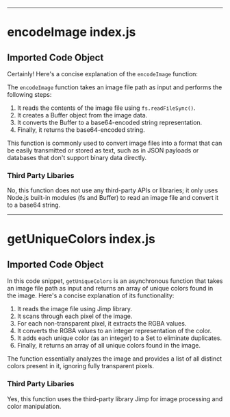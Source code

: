 
  
  

---
# encodeImage index.js
## Imported Code Object
Certainly! Here's a concise explanation of the `encodeImage` function:

The `encodeImage` function takes an image file path as input and performs the following steps:

1. It reads the contents of the image file using `fs.readFileSync()`.
2. It creates a Buffer object from the image data.
3. It converts the Buffer to a base64-encoded string representation.
4. Finally, it returns the base64-encoded string.

This function is commonly used to convert image files into a format that can be easily transmitted or stored as text, such as in JSON payloads or databases that don't support binary data directly.

### Third Party Libaries

No, this function does not use any third-party APIs or libraries; it only uses Node.js built-in modules (fs and Buffer) to read an image file and convert it to a base64 string.

---
# getUniqueColors index.js
## Imported Code Object
In this code snippet, `getUniqueColors` is an asynchronous function that takes an image file path as input and returns an array of unique colors found in the image. Here's a concise explanation of its functionality:

1. It reads the image file using Jimp library.
2. It scans through each pixel of the image.
3. For each non-transparent pixel, it extracts the RGBA values.
4. It converts the RGBA values to an integer representation of the color.
5. It adds each unique color (as an integer) to a Set to eliminate duplicates.
6. Finally, it returns an array of all unique colors found in the image.

The function essentially analyzes the image and provides a list of all distinct colors present in it, ignoring fully transparent pixels.

### Third Party Libaries

Yes, this function uses the third-party library Jimp for image processing and color manipulation.

  
  